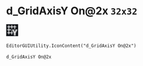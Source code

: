 # d_GridAxisY On@2x `32x32`
<img src="/img/d_GridAxisY%20On.png" width=32 height=32>

``` CSharp
EditorGUIUtility.IconContent("d_GridAxisY On@2x")
```
```
d_GridAxisY On@2x
```
